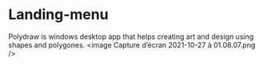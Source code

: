 # Landing-menu
Polydraw is windows desktop app that helps creating art and design using shapes and polygones.
<image Capture d’écran 2021-10-27 à 01.08.07.png />

